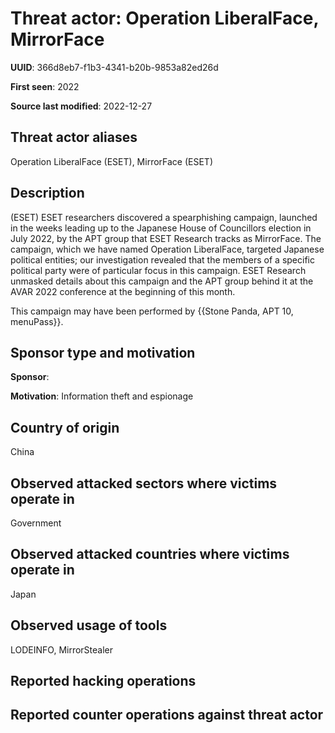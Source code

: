# Threat actor: Operation LiberalFace, MirrorFace

**UUID**: 366d8eb7-f1b3-4341-b20b-9853a82ed26d

**First seen**: 2022

**Source last modified**: 2022-12-27

## Threat actor aliases

Operation LiberalFace (ESET), MirrorFace (ESET)

## Description

(ESET) ESET researchers discovered a spearphishing campaign, launched in the weeks leading up to the Japanese House of Councillors election in July 2022, by the APT group that ESET Research tracks as MirrorFace. The campaign, which we have named Operation LiberalFace, targeted Japanese political entities; our investigation revealed that the members of a specific political party were of particular focus in this campaign. ESET Research unmasked details about this campaign and the APT group behind it at the AVAR 2022 conference at the beginning of this month.

This campaign may have been performed by {{Stone Panda, APT 10, menuPass}}.

## Sponsor type and motivation

**Sponsor**: 

**Motivation**: Information theft and espionage


## Country of origin

China

## Observed attacked sectors where victims operate in

Government

## Observed attacked countries where victims operate in

Japan

## Observed usage of tools

LODEINFO, MirrorStealer

## Reported hacking operations



## Reported counter operations against threat actor





